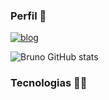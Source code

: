### Perfil 🖖

[![blog](https://img.shields.io/badge/Instagram-E4405F?style=for-the-badge&logo=instagram&logoColor=white)](https://www.instagram.com/fernandes.dev.py/)

![Bruno GitHub stats](https://github-readme-stats.vercel.app/api?username=xBrunodevx&show_icons=true&theme=cobalt)





### Tecnologias 👨‍💻
<div style="display: inline_block"><br/>

<img align="center" rel="stylesheet" type='text/css' href="https://cdn.jsdelivr.net/gh/devicons/devicon@latest/devicon.min.css" />
          
</div>
